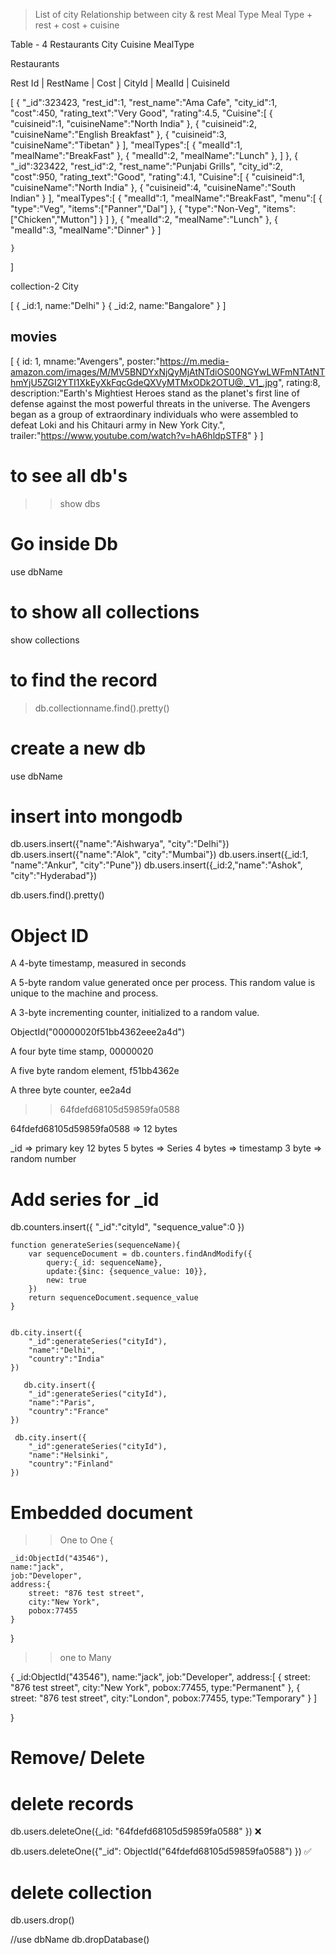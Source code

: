 > List of city
> Relationship between city & rest
> Meal Type
> Meal Type + rest + cost + cuisine

Table - 4
Restaurants
City
Cuisine
MealType

Restaurants

Rest Id | RestName | Cost | CityId | MealId | CuisineId

[
{
"\_id":323423,
"rest_id":1,
"rest_name":"Ama Cafe",
"city_id":1,
"cost":450,
"rating_text":"Very Good",
"rating":4.5,
"Cuisine":[
{
"cuisineid":1,
"cuisineName":"North India"
},
{
"cuisineid":2,
"cuisineName":"English Breakfast"
},
{
"cuisineid":3,
"cuisineName":"Tibetan"
}
],
"mealTypes":[
{
"mealId":1,
"mealName":"BreakFast"
},
{
"mealId":2,
"mealName":"Lunch"
},
]
},
{
"\_id":323422,
"rest_id":2,
"rest_name":"Punjabi Grills",
"city_id":2,
"cost":950,
"rating_text":"Good",
"rating":4.1,
"Cuisine":[
{
"cuisineid":1,
"cuisineName":"North India"
},
{
"cuisineid":4,
"cuisineName":"South Indian"
}
],
"mealTypes":[
{
"mealId":1,
"mealName":"BreakFast",
"menu":[
{
"type":"Veg",
"items":["Panner","Dal"]
},
{
"type":"Non-Veg",
"items":["Chicken","Mutton"]
}
]
},
{
"mealId":2,
"mealName":"Lunch"
},
{
"mealId":3,
"mealName":"Dinner"
}
]

    }

]

collection-2
City

[
{
_id:1,
name:"Delhi"
}
{
_id:2,
name:"Bangalore"
}
]

## movies

[
{
id: 1,
mname:"Avengers",
poster:"https://m.media-amazon.com/images/M/MV5BNDYxNjQyMjAtNTdiOS00NGYwLWFmNTAtNThmYjU5ZGI2YTI1XkEyXkFqcGdeQXVyMTMxODk2OTU@._V1_.jpg",
rating:8,
description:"Earth's Mightiest Heroes stand as the planet's first line of defense against the most powerful threats in the universe. The Avengers began as a group of extraordinary individuals who were assembled to defeat Loki and his Chitauri army in New York City.",
trailer:"https://www.youtube.com/watch?v=hA6hldpSTF8"
}
]

# to see all db's

> > show dbs

# Go inside Db

use dbName

# to show all collections

show collections

# to find the record

> db.collectionname.find().pretty()

# create a new db

use dbName

# insert into mongodb

db.users.insert({"name":"Aishwarya", "city":"Delhi"})
db.users.insert({"name":"Alok", "city":"Mumbai"})
db.users.insert({\_id:1, "name":"Ankur", "city":"Pune"})
db.users.insert({\_id:2,"name":"Ashok", "city":"Hyderabad"})

db.users.find().pretty()

# Object ID

A 4-byte timestamp, measured in seconds

A 5-byte random value generated once per process. This random value is unique to the machine and process.

A 3-byte incrementing counter, initialized to a random value.

ObjectId("00000020f51bb4362eee2a4d")

A four byte time stamp, 00000020

A five byte random element, f51bb4362e

A three byte counter, ee2a4d

> > 64fdefd68105d59859fa0588

64fdefd68105d59859fa0588 => 12 bytes

_id => primary key
12 bytes
5 bytes => Series
4 bytes => timestamp
3 byte => random number

# Add series for \_id

db.counters.insert({
"\_id":"cityId",
"sequence_value":0
})

    function generateSeries(sequenceName){
        var sequenceDocument = db.counters.findAndModify({
            query:{_id: sequenceName},
            update:{$inc: {sequence_value: 10}},
            new: true
        })
        return sequenceDocument.sequence_value
    }


    db.city.insert({
        "_id":generateSeries("cityId"),
        "name":"Delhi",
        "country":"India"
    })

       db.city.insert({
        "_id":generateSeries("cityId"),
        "name":"Paris",
        "country":"France"
    })

     db.city.insert({
        "_id":generateSeries("cityId"),
        "name":"Helsinki",
        "country":"Finland"
    })

# Embedded document

> > One to One
> > {

    _id:ObjectId("43546"),
    name:"jack",
    job:"Developer",
    address:{
        street: "876 test street",
        city:"New York",
        pobox:77455
    }

}

> > one to Many

{
\_id:ObjectId("43546"),
name:"jack",
job:"Developer",
address:[
{
street: "876 test street",
city:"New York",
pobox:77455,
type:"Permanent"
},
{
street: "876 test street",
city:"London",
pobox:77455,
type:"Temporary"
}
]

}

# Remove/ Delete

# delete records

db.users.deleteOne({\_id: "64fdefd68105d59859fa0588" }) ❌

db.users.deleteOne({"\_id": ObjectId("64fdefd68105d59859fa0588") }) ✅

# delete collection

db.users.drop()

//use dbName
db.dropDatabase()
